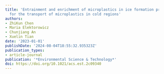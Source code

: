 ```yaml
---
title: 'Entrainment and enrichment of microplastics in ice formation processes: Implications
  for the transport of microplastics in cold regions'
authors:
- ZhiKun Chen
- Maria Elektorowicz
- Chunjiang An
- Xuelin Tian
date: '2023-01-01'
publishDate: '2024-08-04T18:55:32.935323Z'
publication_types:
- article-journal
publication: '*Environmental Science & Technology*'
doi: https://doi.org/10.1021/acs.est.2c09340
---
```


